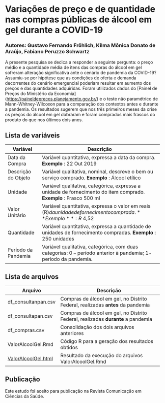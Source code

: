 # Variações de preço e de quantidade nas compras públicas de álcool em gel durante a COVID-19

### Autores: Gustavo Fernando Fröhlich, Kilma Mônica Donato de Araújo, Fabiano Peruzzo Schwartz

A presente pesquisa se dedica a responder a seguinte pergunta: o preço médio e a quantidade média de itens das compras do álcool em gel sofreram alteração significativa ante o cenário de pandemia da COVID-19? Assumiu-se por hipótese que as condições de oferta e demanda decorrentes do cenário emergencial poderiam resultar em aumento dos preços e das quantidades adquiridas. Foram utilizados dados do [Painel de Preços do Ministério da Economia] (https://paineldeprecos.planejamento.gov.br/) e o teste não paramétrico de Mann-Whitney-Wilcoxon para a comparação dos contextos antes e durante a pandemia. Os resultados sugerem que nos três primeiros meses da crise os preços do álcool em gel dobraram e foram comprados mais frascos do produto do que nos últimos dois anos.  

## Lista de variáveis

| **Variável** | **Descrição** |
| --- | --- |
| Data da Compra | Variável quantitativa, expressa a data da compra. **Exemplo** : 22 Out 2019 |
| Descrição do Objeto | Variável qualitativa, nominal, descreve o bem ou serviço comprado. **Exemplo** : Álcool etílico |
| Unidade | Variável qualitativa, categórica, expressa a unidade de fornecimento do item comprado. **Exemplo** : Frasco 500 ml |
| Valor Unitário | Variável quantitativa, expressa o valor em reais (R$) da unidade de fornecimento comprada. **Exemplo** : R$ 4,52 |
| Quantidade | Variável quantitativa, expressa a quantidade de unidades de fornecimento compradas. **Exemplo** : 250 unidades |
| Período da Pandemia | Variável qualitativa, categórica, com duas categorias: 0 – período anterior à pandemia; 1- período da pandemia. |

## Lista de arquivos

| **Arquivo** | **Descrição** |
| --- | --- |
| df_consultanpan.csv | Compras de álcool em gel, no Distrito Federal, realizadas **antes** da pandemia |
| df_consultapan.csv | Compras de álcool em gel, no Distrito Federal, realizadas **durante** a pandemia |
| df_compras.csv | Consolidação dos dois arquivos anteriores |
| ValorAlcoolGel.Rmd | Código R para a geração dos resultados obtidos |
| [ValorAlcoolGel.html](http://htmlpreview.github.com/?https://github.com/Cefor/alcoolgel/blob/master/ValorAlcoolGel.html) | Resultado da execução do arquivos ValorAlcoolGel.Rmd |

## Publicação 

Este estudo foi aceito para publicação na Revista Comunicação em Ciências da Saúde.

